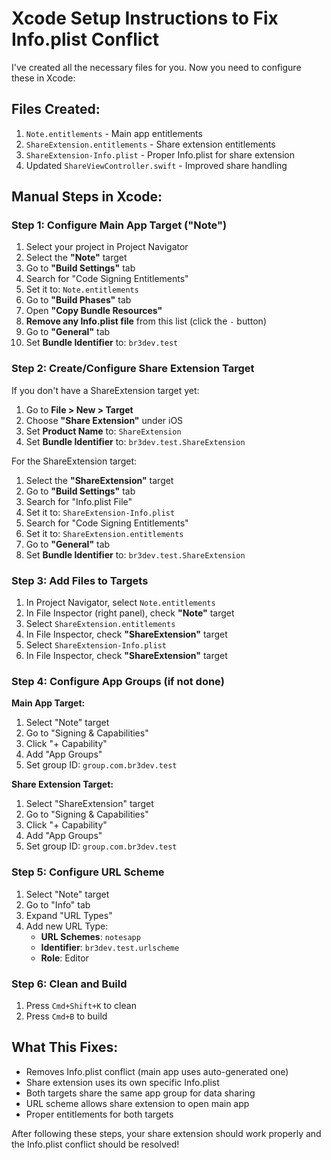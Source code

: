 # Xcode Setup Instructions to Fix Info.plist Conflict

I've created all the necessary files for you. Now you need to configure these in Xcode:

## Files Created:
1. `Note.entitlements` - Main app entitlements
2. `ShareExtension.entitlements` - Share extension entitlements  
3. `ShareExtension-Info.plist` - Proper Info.plist for share extension
4. Updated `ShareViewController.swift` - Improved share handling

## Manual Steps in Xcode:

### Step 1: Configure Main App Target ("Note")
1. Select your project in Project Navigator
2. Select the **"Note"** target
3. Go to **"Build Settings"** tab
4. Search for "Code Signing Entitlements"
5. Set it to: `Note.entitlements`
6. Go to **"Build Phases"** tab
7. Open **"Copy Bundle Resources"**
8. **Remove any Info.plist file** from this list (click the `-` button)
9. Go to **"General"** tab
10. Set **Bundle Identifier** to: `br3dev.test`

### Step 2: Create/Configure Share Extension Target
If you don't have a ShareExtension target yet:
1. Go to **File > New > Target**
2. Choose **"Share Extension"** under iOS
3. Set **Product Name** to: `ShareExtension`
4. Set **Bundle Identifier** to: `br3dev.test.ShareExtension`

For the ShareExtension target:
1. Select the **"ShareExtension"** target
2. Go to **"Build Settings"** tab
3. Search for "Info.plist File"
4. Set it to: `ShareExtension-Info.plist`
5. Search for "Code Signing Entitlements"
6. Set it to: `ShareExtension.entitlements`
7. Go to **"General"** tab
8. Set **Bundle Identifier** to: `br3dev.test.ShareExtension`

### Step 3: Add Files to Targets
1. In Project Navigator, select `Note.entitlements`
2. In File Inspector (right panel), check **"Note"** target
3. Select `ShareExtension.entitlements`
4. In File Inspector, check **"ShareExtension"** target
5. Select `ShareExtension-Info.plist`
6. In File Inspector, check **"ShareExtension"** target

### Step 4: Configure App Groups (if not done)
**Main App Target:**
1. Select "Note" target
2. Go to "Signing & Capabilities"
3. Click "+ Capability" 
4. Add "App Groups"
5. Set group ID: `group.com.br3dev.test`

**Share Extension Target:**
1. Select "ShareExtension" target
2. Go to "Signing & Capabilities"
3. Click "+ Capability"
4. Add "App Groups" 
5. Set group ID: `group.com.br3dev.test`

### Step 5: Configure URL Scheme
1. Select "Note" target
2. Go to "Info" tab
3. Expand "URL Types"
4. Add new URL Type:
   - **URL Schemes**: `notesapp`
   - **Identifier**: `br3dev.test.urlscheme`
   - **Role**: Editor

### Step 6: Clean and Build
1. Press `Cmd+Shift+K` to clean
2. Press `Cmd+B` to build

## What This Fixes:
- Removes Info.plist conflict (main app uses auto-generated one)
- Share extension uses its own specific Info.plist
- Both targets share the same app group for data sharing
- URL scheme allows share extension to open main app
- Proper entitlements for both targets

After following these steps, your share extension should work properly and the Info.plist conflict should be resolved!